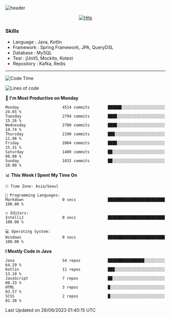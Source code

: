 <!-- Github Profile Readme로 프로필 꾸미기 : https://zzsza.github.io/development/2020/07/10/make-github-profile-readme/ -->

<!-- github theme -->
  <!-- 
    ![header](https://capsule-render.vercel.app/api?type=slice&color=e0f0e3&height=150&section=header&text=beasy&fontSize=45)
  -->
  ![header](https://capsule-render.vercel.app/api?type=soft&color=e0f0e3&height=150&section=header&text=Choi-YongSeok&fontSize=55&animation=twinkling)


<!-- hits count : https://hits.seeyoufarm.com/ -->
<div align=center>
    
  [![Hits](https://hits.seeyoufarm.com/api/count/incr/badge.svg?url=https%3A%2F%2Fgithub.com%2Fchoi-ys&count_bg=%2379C83D&title_bg=%23555555&icon=&icon_color=%23E7E7E7&title=hits&edge_flat=false)](https://hits.seeyoufarm.com)

</div>


<!-- Committed Top Lang -->
<div align=center>
</div>


### Skills
 - Language : Java, Kotlin
 - Framework : Spring Framework, JPA, QueryDSL
 - Database : MySQL
 - Test : jUnit5, Mockito, Kotest
 - Repository : Kafka, Redis

---

<!--START_SECTION:waka-->
![Code Time](http://img.shields.io/badge/Code%20Time-3%2C418%20hrs%203%20mins-blue)

![Lines of code](https://img.shields.io/badge/From%20Hello%20World%20I%27ve%20Written-14.5%20million%20lines%20of%20code-blue)

📅 **I'm Most Productive on Monday** 

```text
Monday                   4514 commits        ██████░░░░░░░░░░░░░░░░░░░   24.65 % 
Tuesday                  2794 commits        ████░░░░░░░░░░░░░░░░░░░░░   15.26 % 
Wednesday                2700 commits        ████░░░░░░░░░░░░░░░░░░░░░   14.74 % 
Thursday                 2190 commits        ███░░░░░░░░░░░░░░░░░░░░░░   11.96 % 
Friday                   2804 commits        ████░░░░░░░░░░░░░░░░░░░░░   15.31 % 
Saturday                 1480 commits        ██░░░░░░░░░░░░░░░░░░░░░░░   08.08 % 
Sunday                   1832 commits        ██░░░░░░░░░░░░░░░░░░░░░░░   10.00 % 
```


📊 **This Week I Spent My Time On** 

```text
🕑︎ Time Zone: Asia/Seoul

💬 Programming Languages: 
Markdown                 0 secs              █████████████████████████   100.00 % 

🔥 Editors: 
IntelliJ                 0 secs              █████████████████████████   100.00 % 

💻 Operating System: 
Windows                  0 secs              █████████████████████████   100.00 % 
```

**I Mostly Code in Java** 

```text
Java                     54 repos            ████████████████░░░░░░░░░   64.29 % 
Kotlin                   11 repos            ███░░░░░░░░░░░░░░░░░░░░░░   13.10 % 
JavaScript               7 repos             ██░░░░░░░░░░░░░░░░░░░░░░░   08.33 % 
HTML                     3 repos             █░░░░░░░░░░░░░░░░░░░░░░░░   03.57 % 
SCSS                     2 repos             █░░░░░░░░░░░░░░░░░░░░░░░░   02.38 % 
```




 Last Updated on 28/06/2023 01:40:15 UTC
<!--END_SECTION:waka-->

<!-- 
![footer](https://capsule-render.vercel.app/api?section=footer&type=slice&color=e0f0e3)
-->

